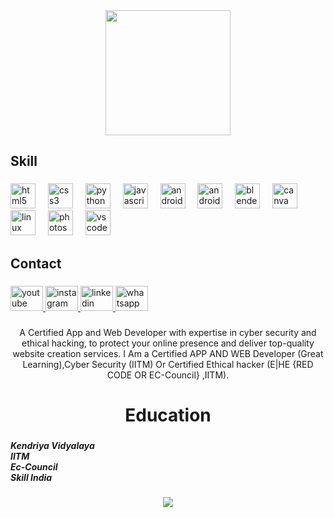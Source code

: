 <div align="center">
  <img height="200" src="https://yt3.ggpht.com/7gp3Q8IOFSxEqNRXRy3HW01WWz9aThFIKXFAB6IOP5S_yw7SUVfV4u2V2MNYAf7EFLvf_8mNwA=s600-c-k-c0x00ffffff-no-rj-rp-mo"  />
</div>

###

<h2 align="left">Skill</h2>

###

<div align="left">
  <img src="https://cdn.jsdelivr.net/gh/devicons/devicon/icons/html5/html5-original.svg" height="40" alt="html5 logo"  />
  <img width="12" />
  <img src="https://cdn.jsdelivr.net/gh/devicons/devicon/icons/css3/css3-original.svg" height="40" alt="css3 logo"  />
  <img width="12" />
  <img src="https://skillicons.dev/icons?i=py" height="40" alt="python logo"  />
  <img width="12" />
  <img src="https://skillicons.dev/icons?i=js" height="40" alt="javascript logo"  />
  <img width="12" />
  <img src="https://cdn.jsdelivr.net/gh/devicons/devicon/icons/android/android-original.svg" height="40" alt="android logo"  />
  <img width="12" />
  <img src="https://cdn.jsdelivr.net/gh/devicons/devicon/icons/androidstudio/androidstudio-original.svg" height="40" alt="androidstudio logo"  />
  <img width="12" />
  <img src="https://skillicons.dev/icons?i=blender" height="40" alt="blender logo"  />
  <img width="12" />
  <img src="https://cdn.simpleicons.org/canva/00C4CC" height="40" alt="canva logo"  />
  <img width="12" />
  <img src="https://skillicons.dev/icons?i=linux" height="40" alt="linux logo"  />
  <img width="12" />
  <img src="https://cdn.simpleicons.org/adobephotoshop/31A8FF" height="40" alt="photoshop logo"  />
  <img width="12" />
  <img src="https://skillicons.dev/icons?i=vscode" height="40" alt="vscode logo"  />
</div>

###

<h2 align="left">Contact</h2>

###

<div align="left">
  <a href="https://www.youtube.com/channel/UCFtf1Un1SCLqq8LeU2jA-jA" target="_blank">
    <img src="https://raw.githubusercontent.com/maurodesouza/profile-readme-generator/master/src/assets/icons/social/youtube/default.svg" width="52" height="40" alt="youtube logo"  />
  </a>
  <a href="https://www.instagram.com//gautambadwal/" target="_blank">
    <img src="https://raw.githubusercontent.com/maurodesouza/profile-readme-generator/master/src/assets/icons/social/instagram/default.svg" width="52" height="40" alt="instagram logo"  />
  </a>
  <a href="https://www.linkedin.com/in/gautam-singh-badwal-9896b0220/" target="_blank">
    <img src="https://raw.githubusercontent.com/maurodesouza/profile-readme-generator/master/src/assets/icons/social/linkedin/default.svg" width="52" height="40" alt="linkedin logo"  />
  </a>
  <a href="https://wa.me/+13477699453?" target="_blank">
    <img src="https://raw.githubusercontent.com/maurodesouza/profile-readme-generator/master/src/assets/icons/social/whatsapp/default.svg" width="52" height="40" alt="whatsapp logo"  />
  </a>
</div>

###

<p align="center">A Certified App and Web Developer with expertise in cyber security and ethical hacking, to protect your online presence and deliver top-quality website creation services. I Am a Certified APP AND WEB Developer (Great Learning),Cyber Security (IITM) Or Certified Ethical hacker (E|HE {RED CODE OR EC-Council} ,IITM).</p>

###

<h1 align="center">Education</h1>

###

<h5 align="left">Kendriya Vidyalaya <br>IITM<br>Ec-Council<br>Skill India</h5>

###

<div align="center">
  <img src="https://visitor-badge.laobi.icu/badge?page_id=GautamSinghBadwal01.GautamSinghBadwal01&"  />
</div>

###
